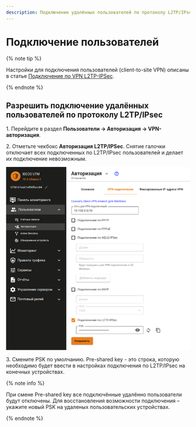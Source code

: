 ```yaml
---
description: Подключение удалённых пользователей по протоколу L2TP/IPsec.
---
```


# Подключение пользователей

{% note tip %}

Настройки для подключения пользователей \(client-to-site VPN\) описаны в статье [Подключение по VPN L2TP-IPSec](../../client-to-site/l2tp-ipsec.md).

{% endnote %}

## Разрешить подключение удалённых пользователей по протоколу L2TP/IPsec

1\. Перейдите в раздел **Пользователи -&gt; Авторизация -&gt; VPN-авторизация**.

2\. Отметьте чекбокс **Авторизация L2TP/IPSec**. Снятие галочки отключает всех подключенных по L2TP/IPsec пользователей и делает их подключение невозможным.

![](../../../../../../_images/auth-l2tp-ipsec.png)

3\. Смените PSK по умолчанию. Pre-shared key - это строка, которую необходимо будет ввести в настройках подключения по L2TP/IPsec на конечных устройствах.

{% note info %}

При смене Pre-shared key все подключённые удалённо пользователи будут отключены. Для восстановления возможности подключения – укажите новый PSK на удаленых пользовательских устройствах.

{% endnote %}

